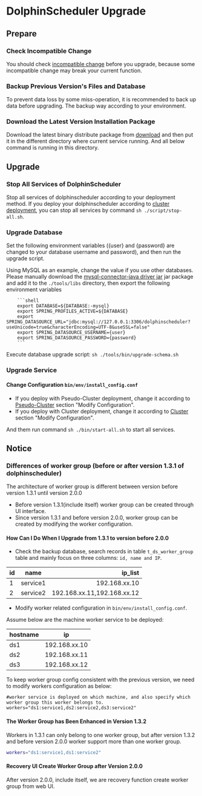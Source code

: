 # DolphinScheduler Upgrade

## Prepare

### Check Incompatible Change

You should check [incompatible change](./incompatible.md) before you upgrade, because some incompatible change may break your current function.

### Backup Previous Version's Files and Database

To prevent data loss by some miss-operation, it is recommended to back up data before upgrading. The backup way according to your environment.

### Download the Latest Version Installation Package

Download the latest binary distribute package from [download](/en-us/download/download.html) and then put it in the different
directory where current service running. And all below command is running in this directory.

## Upgrade

### Stop All Services of DolphinScheduler

Stop all services of dolphinscheduler according to your deployment method. If you deploy your dolphinscheduler according to [cluster deployment](../installation/cluster.md), you can stop all services by command `sh ./script/stop-all.sh`.

### Upgrade Database

Set the following environment variables ({user} and {password} are changed to your database username and password), and then run the upgrade script.

Using MySQL as an example, change the value if you use other databases. Please manually download the [mysql-connector-java driver jar](https://downloads.MySQL.com/archives/c-j/)
jar package and add it to the `./tools/libs` directory, then export the following environment variables

        ```shell
        export DATABASE=${DATABASE:-mysql}
        export SPRING_PROFILES_ACTIVE=${DATABASE}
        export SPRING_DATASOURCE_URL="jdbc:mysql://127.0.0.1:3306/dolphinscheduler?useUnicode=true&characterEncoding=UTF-8&useSSL=false"
        export SPRING_DATASOURCE_USERNAME={user}
        export SPRING_DATASOURCE_PASSWORD={password}
        ```

Execute database upgrade script: `sh ./tools/bin/upgrade-schema.sh`

### Upgrade Service

#### Change Configuration `bin/env/install_config.conf`

- If you deploy with Pseudo-Cluster deployment, change it according to [Pseudo-Cluster](../installation/pseudo-cluster.md) section "Modify Configuration".
- If you deploy with Cluster deployment, change it according to [Cluster](../installation/cluster.md) section "Modify Configuration".

And them run command `sh ./bin/start-all.sh` to start all services.

## Notice

### Differences of worker group (before or after version 1.3.1 of dolphinscheduler)

The architecture of worker group is different between version before version 1.3.1 until version 2.0.0

- Before version 1.3.1(include itself) worker group can be created through UI interface.
- Since version 1.3.1 and before version 2.0.0, worker group can be created by modifying the worker configuration.

#### How Can I Do When I Upgrade from 1.3.1 to version before 2.0.0

* Check the backup database, search records in table `t_ds_worker_group` table and mainly focus on three columns: `id, name and IP`.

| id |   name   |                     ip_list |
|:---|:--------:|----------------------------:|
| 1  | service1 |               192.168.xx.10 |
| 2  | service2 | 192.168.xx.11,192.168.xx.12 |

* Modify worker related configuration in `bin/env/install_config.conf`.

Assume below are the machine worker service to be deployed:

| hostname |      ip       |
|:---------|:-------------:|
| ds1      | 192.168.xx.10 |
| ds2      | 192.168.xx.11 |
| ds3      | 192.168.xx.12 |

To keep worker group config consistent with the previous version, we need to modify workers configuration as below:

```shell
#worker service is deployed on which machine, and also specify which worker group this worker belongs to.
workers="ds1:service1,ds2:service2,ds3:service2"
```

#### The Worker Group has Been Enhanced in Version 1.3.2

Workers in 1.3.1 can only belong to one worker group, but after version 1.3.2 and before version 2.0.0 worker support more than one worker group.

```sh
workers="ds1:service1,ds1:service2"
```

#### Recovery UI Create Worker Group after Version 2.0.0

After version 2.0.0, include itself, we are recovery function create worker group from web UI.
